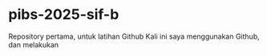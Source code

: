 # pibs-2025-sif-b
Repository pertama, untuk latihan Github
Kali ini saya menggunakan Github, dan melakukan 
